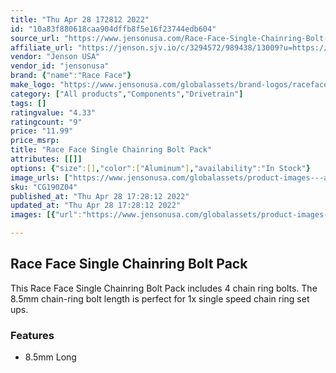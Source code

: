 ```yaml
---
title: "Thu Apr 28 172812 2022"
id: "10a83f880618caa904dffb8f5e16f23744edb604"
source_url: "https://www.jensonusa.com/Race-Face-Single-Chainring-Bolt-Pack"
affiliate_url: "https://jenson.sjv.io/c/3294572/989438/13009?u=https://www.jensonusa.com/Race-Face-Single-Chainring-Bolt-Pack"
vendor: "Jenson USA"
vendor_id: "jensonusa"
brand: {"name":"Race Face"}
make_logo: "https://www.jensonusa.com/globalassets/brand-logos/raceface.png"
category: ["All products","Components","Drivetrain"]
tags: []
ratingvalue: "4.33"
ratingcount: "9"
price: "11.99"
price_msrp: 
title: "Race Face Single Chainring Bolt Pack"
attributes: [[]]
options: {"size":[],"color":["Aluminum"],"availability":"In Stock"}
image_urls: ["https://www.jensonusa.com/globalassets/product-images---all-assets/race-face/cg190z04-aluminum.jpg"]
sku: "CG190Z04"
published_at: "Thu Apr 28 17:28:12 2022"
updated_at: "Thu Apr 28 17:28:12 2022"
images: [{"url":"https://www.jensonusa.com/globalassets/product-images---all-assets/race-face/cg190z04-aluminum.jpg","path":"full/c07b2362d482b96e6215e18a4676c1a7819c7f64.jpg","checksum":"4854588cd26a782047dd32647a523c8a","status":"downloaded"}]

---
```

## Race Face Single Chainring Bolt Pack

This Race Face Single Chainring Bolt Pack includes 4 chain ring bolts. The
8.5mm chain-ring bolt length is perfect for 1x single speed chain ring set
ups.

###  Features

* 8.5mm Long 

